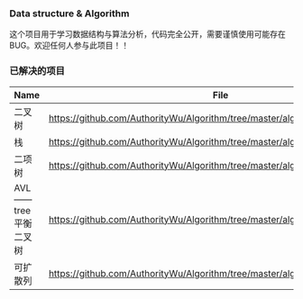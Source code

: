 ### Data structure & Algorithm
这个项目用于学习数据结构与算法分析，代码完全公开，需要谨慎使用可能存在BUG。欢迎任何人参与此项目！！
### 已解决的项目

| Name | File |
|------|------|
|二叉树|https://github.com/AuthorityWu/Algorithm/tree/master/algorithm/binary_tree|
|栈|https://github.com/AuthorityWu/Algorithm/tree/master/algorithm/stack|
|二项树|https://github.com/AuthorityWu/Algorithm/tree/master/algorithm/binomial_queue|
|AVL——tree平衡二叉树|https://github.com/AuthorityWu/Algorithm/tree/master/algorithm/AVL_tree|
|可扩散列|https://github.com/AuthorityWu/Algorithm/tree/master/algorithm/hashing|
